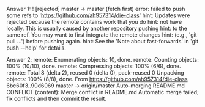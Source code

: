 Answer 1:  ! [rejected]        master -> master (fetch first)
error: failed to push some refs to 'https://github.com/ah957314/die-class'
hint: Updates were rejected because the remote contains work that you do
hint: not have locally. This is usually caused by another repository pushing
hint: to the same ref. You may want to first integrate the remote changes
hint: (e.g., 'git pull ...') before pushing again.
hint: See the 'Note about fast-forwards' in 'git push --help' for details.

Answer 2: remote: Enumerating objects: 10, done.
remote: Counting objects: 100% (10/10), done.
remote: Compressing objects: 100% (6/6), done.
remote: Total 8 (delta 2), reused 0 (delta 0), pack-reused 0
Unpacking objects: 100% (8/8), done.
From https://github.com/ah957314/die-class
   6bc60f3..90d6069  master     -> origin/master
Auto-merging README.md
CONFLICT (content): Merge conflict in README.md
Automatic merge failed; fix conflicts and then commit the result.

